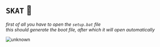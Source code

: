 
# `SKAT` 🍪

*first of all you have to open the `setup.bat` file*
<br>
*this should generate the boot file, after which it will open automatically*

![unknown](https://user-images.githubusercontent.com/59760485/181052394-da4ac53d-9aaa-42da-b74b-db40e461fe7d.png)
